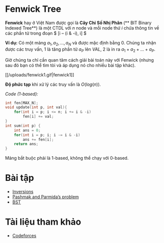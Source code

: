 # Fenwick Tree

**Fenwick** hay ở Việt Nam được gọi là **Cây Chỉ Số Nhị Phân** (** BIT Binary Indexed Tree**) là một CTDL với $n$ node và mỗi node thứ $i$ chứa thông tin về các phần tử trong đoạn $ [i – (i & -i), i] $

**Ví dụ:** Có một mảng $a_1,a_2,...,a_N$ và được mặc định bằng 0. Chúng ta nhận được các truy vấn, 1 là tăng phần tử $a_P$ lên $VAL$, 2 là in ra $a_1+a_2+...+a_P$.

Giờ chúng ta chỉ cần quan tâm cách giải bài toán này với Fenwick (nhưng sau đó bạn có thể tìm tòi và áp dụng nó cho nhiều bài tập khác).

[[/uploads/fenwick1.gif|fenwick1]]

**Độ phức tạp** khi xử lý các truy vấn là $O(log(n))$.

_Code (1-based):_

```cpp
int fen[MAX_N];
void update(int p, int val){
    for(int i = p; i <= n; i += i & -i)
        fen[i] += val;
}
int sum(int p) {
    int ans = 0;
    for(int i = p; i; i -= i & -i)
        ans += fen[i];
    return ans;
}
```

Mảng bắt buộc phải là 1-based, không thể chạy với 0-based.

# Bài tập

- [Inversions](http://acm.sgu.ru/problem.php?contest=0&problem=180)
- [Pashmak and Parmida’s problem](http://codeforces.com/contest/459/problem/D)
- [BST](http://hsin.hr/coci/archive/2008_2009/contest3_tasks.pdf)

# Tài liệu tham khảo

- [Codeforces](http://codeforces.com/blog/entry/15729)

